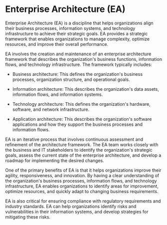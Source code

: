 # Enterprise Architecture (EA)

Enterprise Architecture (EA) is a discipline that helps organizations align their business processes, information systems, and technology infrastructure to achieve their strategic goals. EA provides a strategic framework that enables organizations to manage complexity, optimize resources, and improve their overall performance.

EA involves the creation and maintenance of an enterprise architecture framework that describes the organization's business functions, information flows, and technology infrastructure. The framework typically includes:

* Business architecture: This defines the organization's business processes, organization structure, and operational goals.

* Information architecture: This describes the organization's data assets, information flows, and information systems.

* Technology architecture: This defines the organization's hardware, software, and network infrastructure.

* Application architecture: This describes the organization's software applications and how they support the business processes and information flows.

EA is an iterative process that involves continuous assessment and refinement of the architecture framework. The EA team works closely with the business and IT stakeholders to identify the organization's strategic goals, assess the current state of the enterprise architecture, and develop a roadmap for implementing the desired changes.

One of the primary benefits of EA is that it helps organizations improve their agility, responsiveness, and innovation. By having a clear understanding of the organization's business processes, information flows, and technology infrastructure, EA enables organizations to identify areas for improvement, optimize resources, and quickly adapt to changing business requirements.

EA is also critical for ensuring compliance with regulatory requirements and industry standards. EA can help organizations identify risks and vulnerabilities in their information systems, and develop strategies for mitigating these risks.
